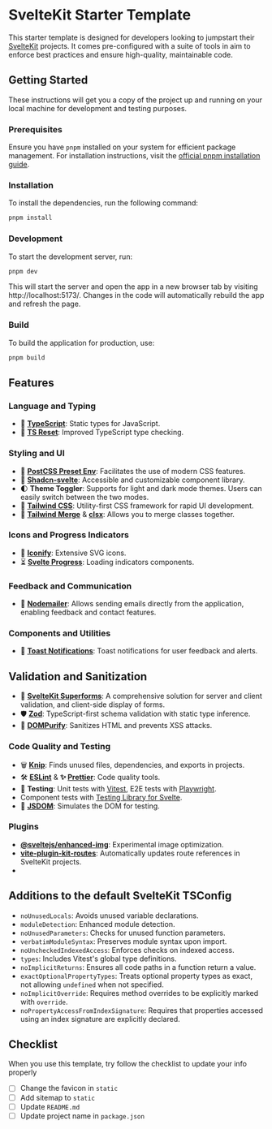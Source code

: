 # SvelteKit Starter Template

This starter template is designed for developers looking to jumpstart their [SvelteKit](https://kit.svelte.dev/) projects. It comes pre-configured with a suite of tools in aim to enforce best practices and ensure high-quality, maintainable code.

## Getting Started

These instructions will get you a copy of the project up and running on your local machine for development and testing purposes.

### Prerequisites

Ensure you have `pnpm` installed on your system for efficient package management. For installation instructions, visit the [official pnpm installation guide](https://pnpm.io/installation).

### Installation

To install the dependencies, run the following command:

```bash
pnpm install
```

### Development

To start the development server, run:

```bash
pnpm dev
```

This will start the server and open the app in a new browser tab by visiting http://localhost:5173/. Changes in the code will automatically rebuild the app and refresh the page.

### Build

To build the application for production, use:

```bash
pnpm build
```

## Features

### Language and Typing

- 📘 **[TypeScript](https://www.typescriptlang.org/)**: Static types for JavaScript.
- 🔧 **[TS Reset](https://www.totaltypescript.com/ts-reset)**: Improved TypeScript type checking.

### Styling and UI

- 🎨 **[PostCSS Preset Env](https://www.npmjs.com/package/postcss-preset-env)**: Facilitates the use of modern CSS features.
- 🧩 **[Shadcn-svelte](https://www.shadcn-svelte.com/)**: Accessible and customizable component library.
- 🌓 **Theme Toggler**: Supports for light and dark mode themes. Users can easily switch between the two modes.
- 💨 **[Tailwind CSS](https://tailwindcss.com/)**: Utility-first CSS framework for rapid UI development.
- 🤝 **[Tailwind Merge](https://github.com/dcastil/tailwind-merge)** & **[clsx](https://github.com/lukeed/clsx)**: Allows you to merge classes together.

### Icons and Progress Indicators

- 🎨 **[Iconify](https://iconify.design/docs/iconify-icon/)**: Extensive SVG icons.
- ⏳ **[Svelte Progress](https://www.npmjs.com/package/@bobbymannino/svelte-progress)**: Loading indicators components.

### Feedback and Communication

- 📧 **[Nodemailer](https://nodemailer.com/about/)**: Allows sending emails directly from the application, enabling feedback and contact features.

### Components and Utilities

- 🔔 **[Toast Notifications](https://github.com/wobsoriano/svelte-sonner)**: Toast notifications for user feedback and alerts.

## Validation and Sanitization

- 📝 **[SvelteKit Superforms](https://superforms.rocks/)**: A comprehensive solution for server and client validation, and client-side display of forms.
- 🛡️ **[Zod](https://github.com/colinhacks/zod)**: TypeScript-first schema validation with static type inference.
- 🧼 **[DOMPurify](https://github.com/cure53/DOMPurify)**: Sanitizes HTML and prevents XSS attacks.

### Code Quality and Testing

- 🗑️ **[Knip](https://www.npmjs.com/package/knip)**: Finds unused files, dependencies, and exports in projects.
- 🛠️ **[ESLint](https://eslint.org/)** & **✨ [Prettier](https://prettier.io/)**: Code quality tools.
- 🧪 **Testing**: Unit tests with [Vitest](https://vitest.dev/), E2E tests with [Playwright](https://playwright.dev/).
- Component tests with [Testing Library for Svelte](https://testing-library.com/docs/svelte-testing-library/intro).
- 📜 **[JSDOM](https://github.com/jsdom/jsdom)**: Simulates the DOM for testing.

### Plugins

- **[@sveltejs/enhanced-img](https://www.npmjs.com/package/@sveltejs/enhanced-img)**: Experimental image optimization.
- **[vite-plugin-kit-routes](https://www.npmjs.com/package/vite-plugin-kit-routes)**: Automatically updates route references in SvelteKit projects.
-

## Additions to the default SvelteKit TSConfig

- `noUnusedLocals`: Avoids unused variable declarations.
- `moduleDetection`: Enhanced module detection.
- `noUnusedParameters`: Checks for unused function parameters.
- `verbatimModuleSyntax`: Preserves module syntax upon import.
- `noUncheckedIndexedAccess`: Enforces checks on indexed access.
- `types`: Includes Vitest's global type definitions.
- `noImplicitReturns`: Ensures all code paths in a function return a value.
- `exactOptionalPropertyTypes`: Treats optional property types as exact, not allowing `undefined` when not specified.
- `noImplicitOverride`: Requires method overrides to be explicitly marked with `override`.
- `noPropertyAccessFromIndexSignature`: Requires that properties accessed using an index signature are explicitly declared.

## Checklist

When you use this template, try follow the checklist to update your info properly

- [ ] Change the favicon in `static`
- [ ] Add sitemap to `static`
- [ ] Update `README.md`
- [ ] Update project name in `package.json`

